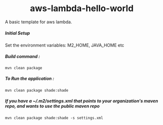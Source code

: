 <h1 align="center">
    aws-lambda-hello-world
</h1>

A basic template for aws lambda.

##### Initial Setup
Set the environment variables:
M2_HOME, JAVA_HOME etc

##### Build command :
`mvn clean package`

##### To Run the application :
`mvn clean package shade:shade`

##### If you have a ~/.m2/settings.xml that points to your organization's maven repo, and wants to use the public maven repo
`mvn clean package shade:shade -s settings.xml`




